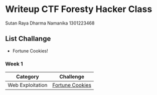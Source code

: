 # Writeup CTF Foresty Hacker Class
Sutan Raya Dharma Namanika
1301223468


## List Challange
- Fortune Cookies!

### Week 1
| Category | Challenge |
| --- | --- |
| Web Exploitation | [Fortune Cookies](/Judul%201/)
